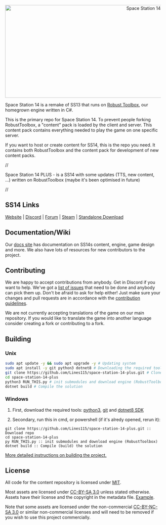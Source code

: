 <p align="center"> <img alt="Space Station 14" width="880" height="300" src="https://raw.githubusercontent.com/space-wizards/asset-dump/de329a7898bb716b9d5ba9a0cd07f38e61f1ed05/github-logo.svg" /></p>

Space Station 14 is a remake of SS13 that runs on [Robust Toolbox](https://github.com/space-wizards/RobustToolbox), our homegrown engine written in C#.

This is the primary repo for Space Station 14. To prevent people forking RobustToolbox, a "content" pack is loaded by the client and server. This content pack contains everything needed to play the game on one specific server.

If you want to host or create content for SS14, this is the repo you need. It contains both RobustToolbox and the content pack for development of new content packs.

//

Space Station 14 PLUS - is a SS14 with some updates (TTS, new content, ...) written on RobustToolbox (maybe it's been optimised in future)

//

## SS14 Links

[Website](https://spacestation14.io/) | [Discord](https://discord.ss14.io/) | [Forum](https://forum.spacestation14.io/) | [Steam](https://store.steampowered.com/app/1255460/Space_Station_14/) | [Standalone Download](https://spacestation14.io/about/nightlies/)

## Documentation/Wiki

Our [docs site](https://docs.spacestation14.io/) has documentation on SS14s content, engine, game design and more. We also have lots of resources for new contributors to the project.

## Contributing

We are happy to accept contributions from anybody. Get in Discord if you want to help. We've got a [list of issues](https://github.com/space-wizards/space-station-14-content/issues) that need to be done and anybody can pick them up. Don't be afraid to ask for help either!
Just make sure your changes and pull requests are in accordance with the [contribution guidelines](https://docs.spacestation14.com/en/general-development/codebase-info/pull-request-guidelines.html).

We are not currently accepting translations of the game on our main repository. If you would like to translate the game into another language consider creating a fork or contributing to a fork.

## Building

### Unix

```bash
sudo apt update -y && sudo apt upgrade -y # Updating system
sudo apt install -y git python3 dotnet8 # Downloading the required tools
git clone https://github.com/Lines115/space-station-14-plus.git # Clone the repo
cd space-station-14-plus
python3 RUN_THIS.py # init submodules and download engine (RobustToolbox)
dotnet build # Compile the solution
```

### Windows

1. First, download the required tools: [python3](https://python.org/), [git](https://git-scm.com/) and [dotnet8 SDK](https://dotnet.microsoft.com/en-us/download/dotnet/8.0)

2. Secondary, run this in cmd, or powershell (if it's alredy opened, rerun it):

```DOS
git clone https://github.com/Lines115/space-station-14-plus.git :: Download repo
cd space-station-14-plus
py RUN_THIS.py :: init submodules and download engine (RobustToolbox)
dotnet build :: Compile (build) the solution
```

[More detailed instructions on building the project.](https://docs.spacestation14.com/en/general-development/setup.html)

## License

All code for the content repository is licensed under [MIT](https://github.com/space-wizards/space-station-14/blob/master/LICENSE.TXT).

Most assets are licensed under [CC-BY-SA 3.0](https://creativecommons.org/licenses/by-sa/3.0/) unless stated otherwise. Assets have their license and the copyright in the metadata file. [Example](https://github.com/space-wizards/space-station-14/blob/master/Resources/Textures/Objects/Tools/crowbar.rsi/meta.json).

Note that some assets are licensed under the non-commercial [CC-BY-NC-SA 3.0](https://creativecommons.org/licenses/by-nc-sa/3.0/) or similar non-commercial licenses and will need to be removed if you wish to use this project commercially.
